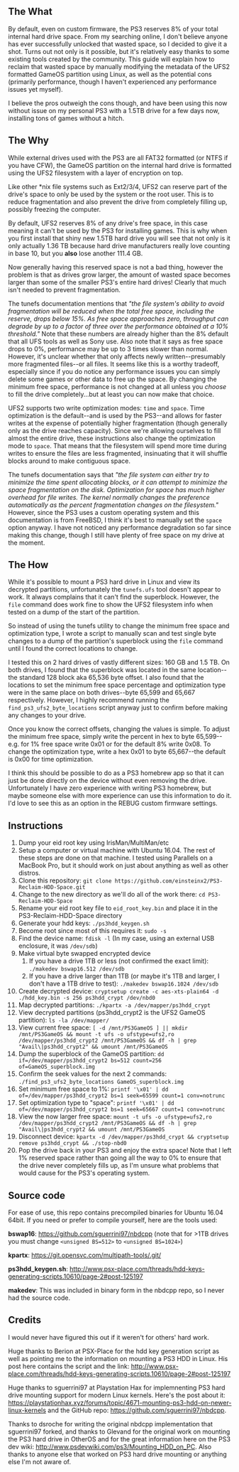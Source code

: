 ## The What

By default, even on custom firmware, the PS3 reserves 8% of your total internal hard drive space. From my searching online, I don't believe anyone has ever successfully unlocked that wasted space, so I decided to give it a shot. Turns out not only is it possible, but it's relatively easy thanks to some existing tools created by the community. This guide will explain how to reclaim that wasted space by manually modifying the metadata of the UFS2 formatted GameOS partition using Linux, as well as the potential cons (primarily performance, though I haven't experienced any performance issues yet myself). 

I believe the pros outweigh the cons though, and have been using this now without issue on my personal PS3 with a 1.5TB drive for a few days now, installing tons of games without a hitch.

## The Why

While external drives used with the PS3 are all FAT32 formatted (or NTFS if you have CFW), the GameOS partition on the internal hard drive is formatted using the UFS2 filesystem with a layer of encryption on top.

Like other *nix file systems such as Ext2/3/4, UFS2 can reserve part of the drive's space to only be used by the system or the root user. This is to reduce fragmentation and also prevent the drive from completely filling up, possibly freezing the computer. 

By default, UFS2 reserves 8% of any drive's free space, in this case meaning it can't be used by the PS3 for installing games. This is why when you first install that shiny new 1.5TB hard drive you will see that not only is it only actually 1.36 TB because hard drive manufacturers really love counting in base 10, but you **also** lose another 111.4 GB.

Now generally having this reserved space is not a bad thing, however the problem is that as drives grow larger, the amount of wasted space becomes larger than some of the smaller PS3's entire hard drives! Clearly that much isn't needed to prevent fragmentation.

The tunefs documentation mentions that *"the file system's ability to avoid fragmentation will be reduced when the total free space, including the reserve, drops below 15%.  As free space approaches zero, throughput can degrade by up to a factor of three over the performance obtained at a 10% threshold."* Note that these numbers are already higher than the 8% default that all UFS tools as well as Sony use. Also note that it says as free space drops to 0%, performance may be up to 3 times slower than normal. However, it's unclear whether that only affects newly written--presumably more fragmented files--or all files. It seems like this is a worthy tradeoff, especially since if you do notice any performance issues you can simply delete some games or other data to free up the space. By changing the minimum free space, performance is not changed at all unless you *choose* to fill the drive completely...but at least you can now make that choice.

UFS2 supports two write optimization modes: `time` and `space`. Time optimization is the default--and is used by the PS3--and allows for faster writes at the expense of potentially higher fragmentation (though generally only as the drive reaches capacity). Since we're allowing ourselves to fill almost the entire drive, these instructions also change the optimization mode to `space`. That means that the filesystem will spend more time during writes to ensure the files are less fragmented, insinuating that it will shuffle blocks around to make contiguous space.

The tunefs documentation says that *"the file system can either try to minimize the time spent allocating blocks, or it can attempt to minimize the space fragmentation on the disk. Optimization for space has much higher overhead for file writes. The kernel normally changes the preference automatically as the percent fragmentation changes on the filesystem."* However, since the PS3 uses a custom operating system and this documentation is from FreeBSD, I think it's best to manually set the `space` option anyway. I have not noticed any performance degradation so far since making this change, though I still have plenty of free space on my drive at the moment.

## The How

While it's possible to mount a PS3 hard drive in Linux and view its decrypted partitions, unfortunately the `tunefs.ufs` tool doesn't appear to work. It always complains that it can't find the superblock. However, the `file` command does work fine to show the UFS2 filesystem info when tested on a dump of the start of the partition.

So instead of using the tunefs utility to change the minimum free space and optimization type, I wrote a script to manually scan and test single byte changes to a dump of the partition's superblock using the `file` command until I found the correct locations to change.

I tested this on 2 hard drives of vastly different sizes: 160 GB and 1.5 TB. On both drives, I found that the superblock was located in the same location--the standard 128 block aka 65,536 byte offset. I also found that the locations to set the minimum free space percentage and optimization type were in the same place on both drives--byte 65,599 and 65,667 respectively. However, I highly recommend running the `find_ps3_ufs2_byte_locations` script anyway just to confirm before making any changes to your drive.

Once you know the correct offsets, changing the values is simple. To adjust the minimum free space, simply write the percent in hex to byte 65,599--e.g. for 1% free space write 0x01 or for the default 8% write 0x08. To change the optimization type, write a hex 0x01 to byte 65,667--the default is 0x00 for time optimization.

I think this should be possible to do as a PS3 homebrew app so that it can just be done directly on the device without even removing the drive. Unfortunately I have zero experience with writing PS3 homebrew, but maybe someone else with more experience can use this information to do it. I'd love to see this as an option in the REBUG custom firmware settings.

## Instructions

1. Dump your eid root key using IrisMan/MultiMan/etc
2. Setup a computer or virtual machine with Ubuntu 16.04. The rest of these steps are done on that machine. I tested using Parallels on a MacBook Pro, but it should work on just about anything as well as other distros.
3. Clone this repository: `git clone https://github.com/einsteinx2/PS3-Reclaim-HDD-Space.git`
4. Change to the new directory as we'll do all of the work there: `cd PS3-Reclaim-HDD-Space`
5. Rename your eid root key file to `eid_root_key.bin` and place it in the PS3-Reclaim-HDD-Space directory  
6. Generate your hdd keys: `./ps3hdd_keygen.sh`
7. Become root since most of this requires it: `sudo -s`
8. Find the device name: `fdisk -l` (In my case, using an external USB enclosure, it was `/dev/sdb`)
9. Make virtual byte swapped encrypted device
	1. If you have a drive 1TB or less (not confirmed the exact limit): `./makedev bswap16.512 /dev/sdb`
	2. If you have a drive larger than 1TB (or maybe it's 1TB and larger, I don't have a 1TB drive to test): `./makedev bswap16.1024 /dev/sdb`
10. Create decrypted device: `cryptsetup create -c aes-xts-plain64 -d ./hdd_key.bin -s 256 ps3hdd_crypt /dev/nbd0`
11. Map decrypted partitions: `./kpartx -a /dev/mapper/ps3hdd_crypt`
12. View decrypted partitions (ps3hdd_crypt2 is the UFS2 GameOS partition): `ls -la /dev/mapper/`
13. View current free space: `[ -d /mnt/PS3GameOS ] || mkdir /mnt/PS3GameOS && mount -t ufs -o ufstype=ufs2,ro /dev/mapper/ps3hdd_crypt2 /mnt/PS3GameOS && df -h | grep "Avail\|ps3hdd_crypt2" && umount /mnt/PS3GameOS`
14. Dump the superblock of the GameOS partition: `dd if=/dev/mapper/ps3hdd_crypt2 bs=512 count=256 of=GameOS_superblock.img`
15. Confirm the seek values for the next 2 commands: `./find_ps3_ufs2_byte_locations GameOS_superblock.img`
16. Set minimum free space to 1%: `printf '\x01' | dd of=/dev/mapper/ps3hdd_crypt2 bs=1 seek=65599 count=1 conv=notrunc`
17. Set optimization type to "space": `printf '\x01' | dd of=/dev/mapper/ps3hdd_crypt2 bs=1 seek=65667 count=1 conv=notrunc`
18. View the now larger free space: `mount -t ufs -o ufstype=ufs2,ro /dev/mapper/ps3hdd_crypt2 /mnt/PS3GameOS && df -h | grep "Avail\|ps3hdd_crypt2 && umount /mnt/PS3GameOS`
19. Disconnect device: `kpartx -d /dev/mapper/ps3hdd_crypt && cryptsetup remove ps3hdd_crypt && ./stop-nbd0`
20. Pop the drive back in your PS3 and enjoy the extra space! Note that I left 1% reserved space rather than going all the way to 0% to ensure that the drive never completely fills up, as I'm unsure what problems that would cause for the PS3's operating system.

## Source code

For ease of use, this repo contains precompiled binaries for Ubuntu 16.04 64bit. If you need or prefer to compile yourself, here are the tools used:

**bswap16**: https://github.com/sguerrini97/nbdcpp (note that for >1TB drives you must change `<unsigned BS=512>` to `<unsigned BS=1024>`)

**kpartx**: https://git.opensvc.com/multipath-tools/.git/

**ps3hdd_keygen.sh**: http://www.psx-place.com/threads/hdd-keys-generating-scripts.10610/page-2#post-125197

**makedev**: This was included in binary form in the nbdcpp repo, so I never had the source code.

## Credits

I would never have figured this out if it weren't for others' hard work. 

Huge thanks to Berion at PSX-Place for the hdd key generation script as well as pointing me to the information on mounting a PS3 HDD in Linux. His post here contains the script and the link: http://www.psx-place.com/threads/hdd-keys-generating-scripts.10610/page-2#post-125197

Huge thanks to sguerrini97 at Playstation Hax for implemnenting PS3 hard drive mounting support for modern Linux kernels. Here's the post about it: https://playstationhax.xyz/forums/topic/4671-mounting-ps3-hdd-on-newer-linux-kernels and the GitHub repo: https://github.com/sguerrini97/nbdcpp.

Thanks to dsroche for writing the original nbdcpp implementation that sguerrini97 forked, and thanks to Glevand for the original work on mounting the PS3 hard drive in OtherOS and for the great information here on the PS3 dev wiki: http://www.psdevwiki.com/ps3/Mounting_HDD_on_PC. Also thanks to anyone else that worked on PS3 hard drive mounting or anything else I'm not aware of.

